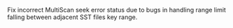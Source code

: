 Fix incorrect MultiScan seek error status due to bugs in handling range limit falling between adjacent SST files key range.
